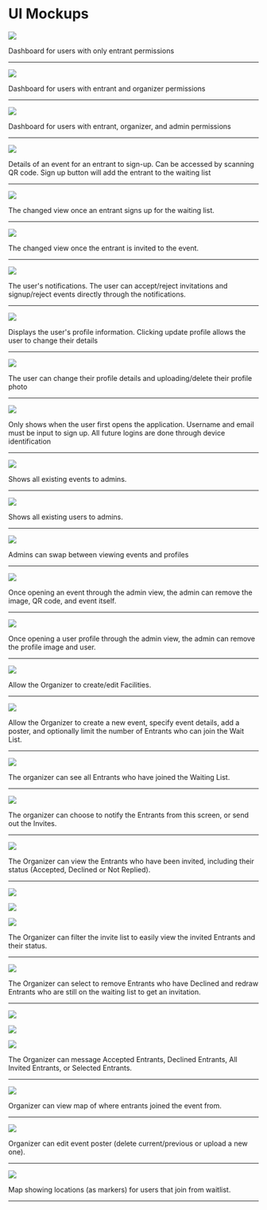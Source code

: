 # UI Mockups

![](ui-mockups/EntrantDashboard.png?raw=true)

Dashboard for users with only entrant permissions

-----------------------------------------------------------------------------------------

![](ui-mockups/OrganizerDashboard.png?raw=true)

Dashboard for users with entrant and organizer permissions

-----------------------------------------------------------------------------------------

![](ui-mockups/AdminDashboard.png?raw=true)

Dashboard for users with entrant, organizer, and admin permissions

-----------------------------------------------------------------------------------------

![](ui-mockups/EventDetails.png?raw=true)

Details of an event for an entrant to sign-up. Can be accessed by scanning QR code.
Sign up button will add the entrant to the waiting list

-----------------------------------------------------------------------------------------
![](ui-mockups/LeaveEventDetails.png?raw=true)

The changed view once an entrant signs up for the waiting list.

-----------------------------------------------------------------------------------------

![](ui-mockups/AcceptDeclineEventDetails.png?raw=true)

The changed view once the entrant is invited to the event.

-----------------------------------------------------------------------------------------

![](ui-mockups/NotificationPulldown.png?raw=true)

The user's notifications. The user can accept/reject invitations and signup/reject events directly through the notifications.

-----------------------------------------------------------------------------------------

![](ui-mockups/ProfileDetails.png?raw=true)

Displays the user's profile information. Clicking update profile allows the user to change their details

-----------------------------------------------------------------------------------------

![](ui-mockups/UpdateProfile.png?raw=true)

The user can change their profile details and uploading/delete their profile photo

-----------------------------------------------------------------------------------------

![](ui-mockups/Signup.png?raw=true)

Only shows when the user first opens the application. Username and email must be input to sign up. All future logins are done through device identification

-----------------------------------------------------------------------------------------

![](ui-mockups/AdminViewEvents.png?raw=true)

Shows all existing events to admins. 

-----------------------------------------------------------------------------------------

![](ui-mockups/AdminBrowseProfiles.png?raw=true)

Shows all existing users to admins. 

-----------------------------------------------------------------------------------------

![](ui-mockups/AdminBrowseEventsandProfiles.png?raw=true)

Admins can swap between viewing events and profiles

-----------------------------------------------------------------------------------------

![](ui-mockups/AdminRemoveEventsImages.png?raw=true)

Once opening an event through the admin view, the admin can remove the image, QR code, and event itself.

-----------------------------------------------------------------------------------------

![](ui-mockups/AdminRemoveProfileImages.png?raw=true)

Once opening a user profile through the admin view, the admin can remove the profile image and user.

-----------------------------------------------------------------------------------------

![](ui-mockups/OrganizerFacility.png?raw=true)

Allow the Organizer to create/edit Facilities.

-----------------------------------------------------------------------------------------

![](ui-mockups/OrganizerNewEvent.png?raw=true)

Allow the Organizer to create a new event, specify event details, add a poster, and optionally limit the number of Entrants who can join the Wait List.

-----------------------------------------------------------------------------------------

![](ui-mockups/OrganizerWaitlistOptions.png?raw=true)

The organizer can see all Entrants who have joined the Waiting List.

-----------------------------------------------------------------------------------------

![](ui-mockups/OrganizerWaitlistOptions.png?raw=true)

The organizer can choose to notify the Entrants from this screen, or send out the Invites.

-----------------------------------------------------------------------------------------

![](ui-mockups/OrganizerInviteList.png?raw=true)

The Organizer can view the Entrants who have been invited, including their status (Accepted, Declined or Not Replied).

-----------------------------------------------------------------------------------------

![](ui-mockups/OrganizerAcceptedList.png?raw=true)

![](ui-mockups/OrganizerInviteListFilteredDeclined.png?raw=true)

![](ui-mockups/OrganizerCanceledList.png?raw=true)

The Organizer can filter the invite list to easily view the invited Entrants and their status.

-----------------------------------------------------------------------------------------

![](ui-mockups/OrganizerInviteListRedraw.png?raw=true)

The Organizer can select to remove Entrants who have Declined and redraw Entrants who are still on the waiting list to get an invitation.

-----------------------------------------------------------------------------------------

![](ui-mockups/OrganizerInviteListNotifyOptions.png?raw=true)

![](ui-mockups/OrganizerInviteListNotifySelectedEntrant.png?raw=true)

![](ui-mockups/OrganizerSendNotification.png?raw=true)

The Organizer can message Accepted Entrants, Declined Entrants, All Invited Entrants, or Selected Entrants.

-----------------------------------------------------------------------------------------

![](ui-mockups/Map.png?raw=true)

Organizer can view map of where entrants joined the event from.

-----------------------------------------------------------------------------------------

![](ui-mockups/EditEventPoster.png?raw=true)

Organizer can edit event poster (delete current/previous or upload a new one).

-----------------------------------------------------------------------------------------

![](ui-mockups/map.png?raw=true)

Map showing locations (as markers) for users that join from waitlist.

-----------------------------------------------------------------------------------------
